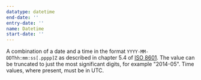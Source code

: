 ```yaml
---
datatype: datetime
end-date: ''
entry-date: ''
name: Datetime
start-date: ''
---
```


A combination of a date and a time in the format `YYYY-MM-DDThh:mm:ss[.pppp]Z` as described in chapter 5.4 of [ISO 8601](http://en.wikipedia.org/wiki/ISO_8601). The value can be truncated to just the most significant digits, for example "2014-05". Time values, where present, must be in UTC.